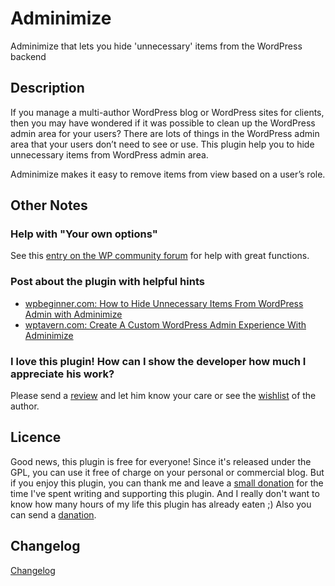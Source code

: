 # Adminimize

Adminimize that lets you hide 'unnecessary' items from the WordPress backend

## Description
If you manage a multi-author WordPress blog or WordPress sites for clients, 
then you may have wondered if it was possible to clean up the WordPress admin area for your users?
There are lots of things in the WordPress admin area that your users don’t need to see or use.
This plugin help you to hide unnecessary items from WordPress admin area.

Adminimize makes it easy to remove items from view based on a user’s role.

## Other Notes
### Help with "Your own options"
See this [entry on the WP community forum](http://wordpress.org/support/topic/328449 "Plugin: Adminimize Help with Your own options (3 posts)") for help with great functions.

### Post about the plugin with helpful hints
 * [wpbeginner.com: How to Hide Unnecessary Items From WordPress Admin with Adminimize](http://www.wpbeginner.com/plugins/how-to-hide-unnecessary-items-from-wordpress-admin-with-adminimize/)
 * [wptavern.com: Create A Custom WordPress Admin Experience With Adminimize](http://wptavern.com/create-a-custom-wordpress-admin-experience-with-adminimize)

### I love this plugin! How can I show the developer how much I appreciate his work?
Please send a [review](https://wordpress.org/support/view/plugin-reviews/adminimize) and let him know your care or see 
the [wishlist](http://bueltge.de/wunschliste/ "Wishlist") of the author.

## Licence
Good news, this plugin is free for everyone! Since it's released under the GPL, you can use it free of charge on your 
personal or commercial blog. But if you enjoy this plugin, you can thank me and leave a 
[small donation](http://bueltge.de/wunschliste/ "Wishliste and Donate") for the time I've spent writing and supporting 
this plugin. And I really don't want to know how many hours of my life this plugin has already eaten ;) Also you can send a [danation](https://www.paypal.me/FrankBueltge).

## Changelog
[Changelog](CHANGELOG.md)
